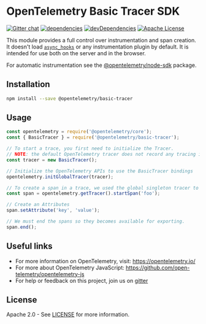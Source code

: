 # OpenTelemetry Basic Tracer SDK
[![Gitter chat][gitter-image]][gitter-url]
[![dependencies][dependencies-image]][dependencies-url]
[![devDependencies][devDependencies-image]][devDependencies-url]
[![Apache License][license-image]][license-image]

This module provides a full control over instrumentation and span creation. It doesn't load [`async_hooks`](https://nodejs.org/api/async_hooks.html) or any instrumentation plugin by default. It is intended for use both on the server and in the browser.

For automatic instrumentation see the
[@opentelemetry/node-sdk](https://github.com/open-telemetry/opentelemetry-js/tree/master/packages/opentelemetry-node-sdk) package.

## Installation

```bash
npm install --save @opentelemetry/basic-tracer
```

## Usage

```js
const opentelemetry = require('@opentelemetry/core');
const { BasicTracer } = require('@opentelemetry/basic-tracer');

// To start a trace, you first need to initialize the Tracer.
// NOTE: the default OpenTelemetry tracer does not record any tracing information.
const tracer = new BasicTracer();

// Initialize the OpenTelemetry APIs to use the BasicTracer bindings
opentelemetry.initGlobalTracer(tracer);

// To create a span in a trace, we used the global singleton tracer to start a new span.
const span = opentelemetry.getTracer().startSpan('foo');

// Create an Attributes
span.setAttribute('key', 'value');

// We must end the spans so they becomes available for exporting.
span.end();

```

## Useful links
- For more information on OpenTelemetry, visit: <https://opentelemetry.io/>
- For more about OpenTelemetry JavaScript: <https://github.com/open-telemetry/opentelemetry-js>
- For help or feedback on this project, join us on [gitter][gitter-url]

## License

Apache 2.0 - See [LICENSE][license-url] for more information.

[gitter-image]: https://badges.gitter.im/open-telemetry/opentelemetry-js.svg
[gitter-url]: https://gitter.im/open-telemetry/opentelemetry-node?utm_source=badge&utm_medium=badge&utm_campaign=pr-badge&utm_content=badge
[license-url]: https://github.com/open-telemetry/opentelemetry-js/blob/master/LICENSE
[license-image]: https://img.shields.io/badge/license-Apache_2.0-green.svg?style=flat
[dependencies-image]: https://david-dm.org/open-telemetry/opentelemetry-js/status.svg?path=packages/opentelemetry-basic-tracer
[dependencies-url]: https://david-dm.org/open-telemetry/opentelemetry-js?path=packages%2Fopentelemetry-basic-tracer
[devDependencies-image]: https://david-dm.org/open-telemetry/opentelemetry-js/dev-status.svg?path=packages/opentelemetry-basic-tracer
[devDependencies-url]: https://david-dm.org/open-telemetry/opentelemetry-js?path=packages%2Fopentelemetry-basic-tracer&type=dev
